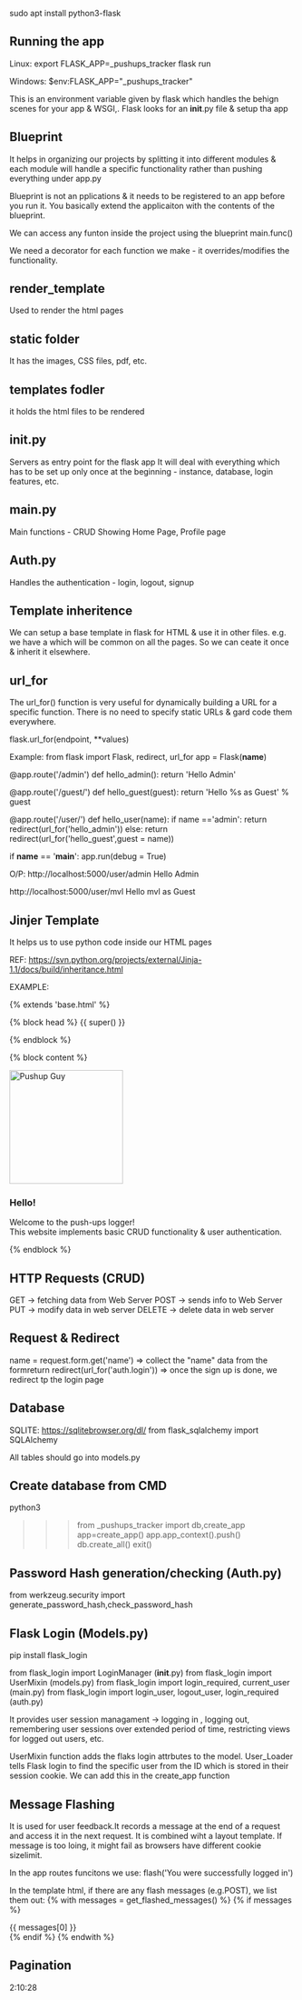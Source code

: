 sudo apt install python3-flask

## Running the app
Linux:
export FLASK_APP=_pushups_tracker
flask run

Windows:
$env:FLASK_APP="_pushups_tracker"

This is an environment variable given by flask which handles the behign scenes for your app & WSGI,.
Flask looks for an __init__.py file & setup tha app

## Blueprint
It helps in organizing our projects by splitting it into different modules & each module will handle a specific functionality rather than pushing everything under app.py

Blueprint is not an pplications & it needs to be registered to an app before you run it. You basically extend the applicaiton with the contents of the blueprint.

We can access any funton inside the project using the blueprint main.func()

We need a decorator for each function we make - it overrides/modifies the functionality.

## render_template
Used to render the html pages

## static folder
It has the images, CSS files, pdf, etc.

## templates fodler
it holds the html files to be rendered

## __init__.py
Servers as entry point for the flask app
It will deal with everything which has to be set up only once at the beginning - instance, database, login features, etc.

## main.py
Main functions - CRUD
Showing Home Page, Profile page

## Auth.py
Handles the authentication - login, logout, signup


## Template inheritence
We can setup a base template in flask for HTML & use it in other files. e.g. we have a <navbar> which will be common on all the pages. So we can ceate it once & inherit it elsewhere.

## url_for
The url_for() function is very useful for dynamically building a URL for a specific function. There is no need to specify static URLs & gard code them everywhere.

flask.url_for(endpoint, **values)

Example:
from flask import Flask, redirect, url_for
app = Flask(__name__)

@app.route('/admin')
def hello_admin():
   return 'Hello Admin'

@app.route('/guest/<guest>')
def hello_guest(guest):
   return 'Hello %s as Guest' % guest

@app.route('/user/<name>')
def hello_user(name):
   if name =='admin':
      return redirect(url_for('hello_admin'))
   else:
      return redirect(url_for('hello_guest',guest = name))

if __name__ == '__main__':
   app.run(debug = True)

O/P: http://localhost:5000/user/admin
Hello Admin

http://localhost:5000/user/mvl
Hello mvl as Guest

## Jinjer Template
It helps us to use python code inside our HTML pages

REF: https://svn.python.org/projects/external/Jinja-1.1/docs/build/inheritance.html

EXAMPLE: 
<!-- Copies the entire BASE.html template -->
{% extends 'base.html' %} 

{% block head %} {{ super() }}

<!-- We can add our own CSS files inside the HEAD section-->
<link rel="stylesheet" href="{{ url_for('static',filename='extended_beauty.css') }}">

{% endblock %} 

<!-- We are adding content in the BODY section -->
{% block content %}

<div class="showcase">
    <img src="{{ url_for('static',filename='images/pushups.png') }}" alt="Pushup Guy" height="200px">
</div>
<div class="container">
    <h3>Hello!</h3>
    <p>
        Welcome to the push-ups logger! <br>
        This website implements basic CRUD functionality & user authentication.
    </p>
</div>

{% endblock %}


## HTTP Requests (CRUD)
GET -> fetching data from Web Server
POST -> sends info to Web Server
PUT -> modify data in web server
DELETE -> delete data in web server

## Request & Redirect
name = request.form.get('name') => collect the "name" data from the formreturn redirect(url_for('auth.login')) => once the sign up is done, we redirect tp the login page

## Database 
SQLITE: https://sqlitebrowser.org/dl/
from flask_sqlalchemy import SQLAlchemy

All tables should go into models.py

## Create database from CMD
python3
>>> from _pushups_tracker import db,create_app
>>> app=create_app()
>>> app.app_context().push()
>>> db.create_all()
>>> exit()

## Password Hash generation/checking (Auth.py)
from werkzeug.security import generate_password_hash,check_password_hash

## Flask Login (Models.py)
pip install flask_login

from flask_login import LoginManager (__init__.py)
from flask_login import UserMixin (models.py)
from flask_login import login_required, current_user (main.py)
from flask_login import login_user, logout_user, login_required (auth.py)

It provides user session managament -> logging in , logging out, remembering user sessions over extended period of time, restricting views for logged out users, etc.

UserMixin function adds the flaks login attrbutes  to the model.
User_Loader tells Flask login to find the specific user from the ID which is stored in their session cookie.
We can add this in the create_app function

## Message Flashing
It is used for user feedback.It records a message at the end of a request and access it in the next request.
It is combined wiht a layout template. If message is too loing, it might fail as browsers have different cookie sizelimit.

In the app routes funcitons we use:
flash('You were successfully logged in')

In the template html, if there are any flash messages (e.g.POST), we list them out:
 {% with messages = get_flashed_messages() %} 
 {% if messages %}
        <div class="notification is-danger">
            {{ messages[0] }}
        </div>
{% endif %} {% endwith %}

## Pagination

2:10:28